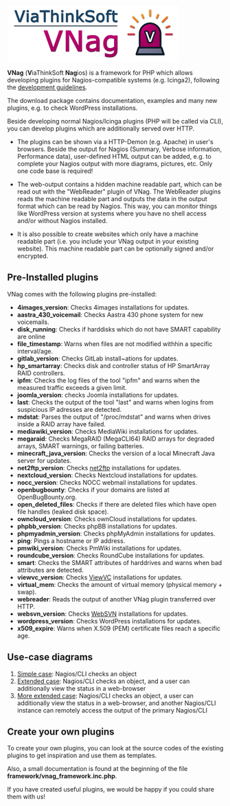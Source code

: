 
[![VNag](https://raw.githubusercontent.com/danielmarschall/vnag/master/logos/vnag_logo_400.png "VNag")](https://www.viathinksoft.com/projects/vnag "VNag")

**VNag** (**V**iaThinkSoft **Nag**ios) is a framework for PHP which allows developing plugins for Nagios-compatible systems (e.g. Icinga2), following the [development guidelines](https://nagios-plugins.org/doc/guidelines.html "development guidelines").

The download package contains documentation, examples and many new plugins, e.g. to check WordPress installations.

Beside developing normal Nagios/Icinga plugins (PHP will be called via CLI), you can develop plugins which are additionally served over HTTP.

- The plugins can be shown via a HTTP-Demon (e.g. Apache) in user's browsers. Beside the output for Nagios (Summary, Verbose information, Performance data), user-defined HTML output can be added, e.g. to complete your Nagios output with more diagrams, pictures, etc. Only one code base is required!

- The web-output contains a hidden machine readable part, which can be read out with the "WebReader" plugin of VNag. The WebReader plugins reads the machine readable part and outputs the data in the output format which can be read by Nagios. This way, you can monitor things like WordPress version at systems where you have no shell access and/or without Nagios installed.

- It is also possible to create websites which only have a machine readable part (i.e. you include your VNag output in your existing website). This machine readable part can be optionally signed and/or encrypted.

Pre-Installed plugins
---------------------

VNag comes with the following plugins pre-installed:

- **4images_version**: Checks 4images installations for updates.
- **aastra_430_voicemail**: Checks Aastra 430 phone system for new voicemails.
- **disk_running**: Checks if harddisks which do not have SMART capability are online
- **file_timestamp**: Warns when files are not modified withhin a specific interval/age.
- **gitlab_version**: Checks GitLab install~ations for updates.
- **hp_smartarray**: Checks disk and controller status of HP SmartArray RAID controllers.
- **ipfm**: Checks the log files of the tool "ipfm" and warns when the measured traffic exceeds a given limit.
- **joomla_version**: checks Joomla installations for updates.
- **last**: Checks the output of the tool "last" and warns when logins from suspicious IP adresses are detected.
- **mdstat**: Parses the output of "/proc/mdstat" and warns when drives inside a RAID array have failed.
- **mediawiki_version**: Checks MediaWiki installations for updates.
- **megaraid**: Checks MegaRAID (MegaCLI64) RAID arrays for degraded arrays, SMART warnings, or failing batteries.
- **minecraft_java_version**: Checks the version of a local Minecraft Java server for updates.
- **net2ftp_version**: Checks [net2ftp](https://www.net2ftp.com/) installations for updates.
- **nextcloud_version**: Checks Nextcloud installations for updates.
- **nocc_version**: Checks NOCC webmail installations for updates.
- **openbugbounty**: Checks if your domains are listed at OpenBugBounty.org.
- **open_deleted_files**: Checks if there are deleted files which have open file handles (leaked disk space).
- **owncloud_version**: Checks ownCloud installations for updates.
- **phpbb_version**: Checks phpBB installations for updates.
- **phpmyadmin_version**: Checks phpMyAdmin installations for updates.
- **ping**: Pings a hostname or IP address.
- **pmwiki_version**: Checks PmWiki installations for updates.
- **roundcube_version**: Checks RoundCube installations for updates.
- **smart**: Checks the SMART attributes of harddrives and warns when bad attributes are detected.
- **viewvc_version**: Checks [ViewVC](https://github.com/viewvc/viewvc/) installations for updates.
- **virtual_mem**: Checks the amount of virtual memory (physical memory + swap).
- **webreader**: Reads the output of another VNag plugin transferred over HTTP.
- **websvn_version**: Checks [WebSVN](https://github.com/websvnphp/websvn/) installations for updates.
- **wordpress_version**: Checks WordPress installations for updates.
- **x509_expire**: Warns when X.509 (PEM) certificate files reach a specific age.

Use-case diagrams
-----------------

1. [Simple case](https://raw.githubusercontent.com/danielmarschall/vnag/master/doc/vnag_model_1.png "Simple case"): Nagios/CLI checks an object
2. [Extended case](https://raw.githubusercontent.com/danielmarschall/vnag/master/doc/vnag_model_2.png "Extended case"): Nagios/CLI checks an object, and a user can additionally view the status in a web-browser
3. [More extended case](https://raw.githubusercontent.com/danielmarschall/vnag/master/doc/vnag_model_3.png "More extended case"): Nagios/CLI checks an object, a user can additionally view the status in a web-browser, and another Nagios/CLI instance can remotely access the output of the primary Nagios/CLI

Create your own plugins
-----------------------

To create your own plugins, you can look at the source codes of the existing plugins
to get inspiration and use them as templates.

Also, a small documentation is found at the beginning of the file **framework/vnag_framework.inc.php**.

If you have created useful plugins, we would be happy if you could share them with us!
